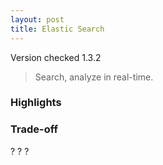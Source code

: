 ```yaml
---
layout: post
title: Elastic Search
---
```


Version checked <span class="label label-default">1.3.2</span>

> Search, analyze in real-time.

### Highlights

<span class="label label-primary"></span>

### Trade-off
<span class="label label-success">?</span>
<span class="label label-warning">?</span>
<span class="label label-danger">?</span>



